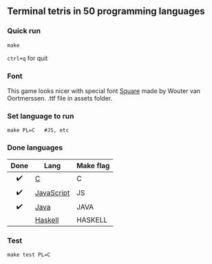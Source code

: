 ## Terminal tetris in 50 programming languages

### Quick run
```
make
```
`ctrl+q` for quit

### Font
This game looks nicer with special font [Square](https://strlen.com/square/) made by Wouter van Oortmerssen.
.ttf file in assets folder.

### Set language to run
```
make PL=C   #JS, etc
```

### Done languages
|        Done        | Lang                      | Make flag |
|:------------------:|---------------------------|-----------|
| :heavy_check_mark: | [C](./srcs/c)             | C         |
| :heavy_check_mark: | [JavaScript](./srcs/js)   | JS        |
| :heavy_check_mark: | [Java](./srcs/java)       | JAVA      |
|                    | [Haskell](./srcs/haskell) | HASKELL   |


### Test
```
make test PL=C
```
